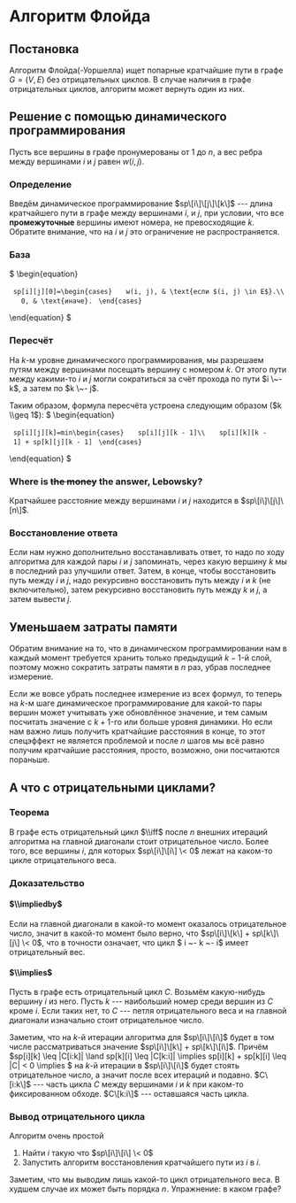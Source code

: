 # Алгоритм Флойда

## Постановка

Алгоритм Флойда(-Уоршелла) ищет попарные кратчайшие пути в графе $G =
(V, E)$ без отрицательных циклов. В случае наличия в графе отрицательных
циклов, алгоритм может вернуть один из них.

## Решение с помощью динамического программирования

Пусть все вершины в графе пронумерованы от $1$ до $n$, а вес ребра между
вершинами $i$ и $j$ равен $w(i, j)$.

### Определение

Введём динамическое программирование $sp\[i\]\[j\]\[k\]$ --- длина
кратчайшего пути в графе между вершинами $i$, и $j$, при условии,
что все **промежуточные** вершины имеют номера, не превосходящие $k$.
Обратите внимание, что на $i$ и $j$ это ограничение не
распространяется.

### База

$ \\begin{equation}

` sp[i][j][0]=\begin{cases}`
`   w(i, j), & \text{если $(i, j) \in E$}.\\`
`   0, & \text{иначе}.`
` \end{cases}`

\\end{equation} $

### Пересчёт

На $k$-м уровне динамического программирования, мы разрешаем путям между
вершинами посещать вершину с номером $k$. От этого пути между какими-то
$i$ и $j$ могли сократиться за счёт прохода по пути $i \~- k$, а затем
по $k \~- j$.

Таким образом, формула пересчёта устроена следующим образом ($k \\geq
1$): $ \\begin{equation}

` sp[i][j][k]=min\begin{cases}`
`   sp[i][j][k - 1]\\`
`   sp[i][k][k - 1] + sp[k][j][k - 1]`
` \end{cases}`

\\end{equation} $

### Where is <s>the money</s> the answer, Lebowsky?

Кратчайшее расстояние между вершинами $i$ и $j$ находится в
$sp\[i\]\[j\]\[n\]$.

### Восстановление ответа

Если нам нужно дополнительно восстанавливать ответ, то надо по ходу
алгоритма для каждой пары $i$ и $j$ запоминать, через какую вершину
$k$ мы в последний раз улучшили ответ. Затем, в конце, чтобы
восстановить путь между $i$ и $j$, надо рекурсивно
восстановить путь между $i$ и $k$ (не включительно), затем
рекурсивно восстановить путь между $k$ и $j$, а затем вывести $j$.

## Уменьшаем затраты памяти

Обратим внимание на то, что в динамическом программировании нам в каждый
момент требуется хранить только предыдущий $k-1$-й слой, поэтому можно
сократить затраты памяти в $n$ раз, убрав последнее измерение.

Если же вовсе убрать последнее измерение из всех формул, то теперь на
$k$-м шаге динамическое программирование для какой-то пары вершин может
учитывать уже обновлённое значение, и тем самым посчитать значение с
$k+1$-го или больше уровня динамики. Но если нам важно лишь получить
кратчайшие расстояния в конце, то этот спецэффект не является
проблемой и после $n$ шагов мы всё равно получим кратчайшие
расстояния, просто, возможно, они посчитаются пораньше.

## А что с отрицательными циклами?

### Теорема

В графе есть отрицательный цикл $\\iff$ после $n$ внешних итераций
алгоритма на главной диагонали стоит отрицательное число. Более
того, все вершины $i$, для которых $sp\[i\]\[i\] \< 0$ лежат на
каком-то цикле отрицательного веса.

### Доказательство

#### $\\impliedby$

Если на главной диагонали в какой-то момент оказалось отрицательное
число, значит в какой-то момент было верно, что $sp\[i\]\[k\] +
sp\[k\]\[j\] \< 0$, что в точности означает, что цикл $ i \~- k \~- i$
имеет отрицательный вес.

#### $\\implies$

Пусть в графе есть отрицательный цикл $C$. Возьмём какую-нибудь вершину
$i$ из него. Пусть $k$ --- наибольший номер среди вершин из $C$ кроме
$i$. Если таких нет, то $C$ --- петля отрицательного веса и на главной
диагонали изначально стоит отрицательное число.

Заметим, что на $k$-й итерации алгоритма для $sp\[i\]\[i\]$ будет в том
числе рассматриваться значение $sp\[i\]\[k\] + sp\[k\]\[i\]$. Причём
$sp\[i\]\[k\] \\leq |C\[i:k\]| \\land sp\[k\]\[i\] \\leq |C\[k:i\]|
\\implies sp\[i\]\[k\] + sp\[k\]\[i\] \\leq |C| \< 0 \\implies $ на
$k$-й итерации в $sp\[i\]\[i\]$ будет стоять отрицательное число, а
значит после всех итераций и подавно. $C\[i:k\]$ --- часть цикла $C$
между вершинами $i$ и $k$ при каком-то фиксированном обходе. $C\[k:i\]$
--- оставшаяся часть цикла.

### Вывод отрицательного цикла

Алгоритм очень простой

1.  Найти $i$ такую что $sp\[i\]\[i\] \< 0$
2.  Запустить алгоритм восстановления кратчайшего пути из $i$ в $i$.

Заметим, что мы выводим лишь какой-то цикл отрицательного веса. В худшем
случае их может быть порядка $n\!$. Упражнение: в каком графе?